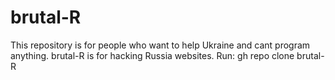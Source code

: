 # brutal-R
This repository is for people who want to
help Ukraine and cant program anything.
brutal-R is for hacking Russia websites.
Run: gh repo clone brutal-R


